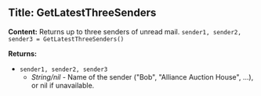 ## Title: GetLatestThreeSenders

**Content:**
Returns up to three senders of unread mail.
`sender1, sender2, sender3 = GetLatestThreeSenders()`

**Returns:**
- `sender1, sender2, sender3`
  - *String/nil* - Name of the sender ("Bob", "Alliance Auction House", ...), or nil if unavailable.
